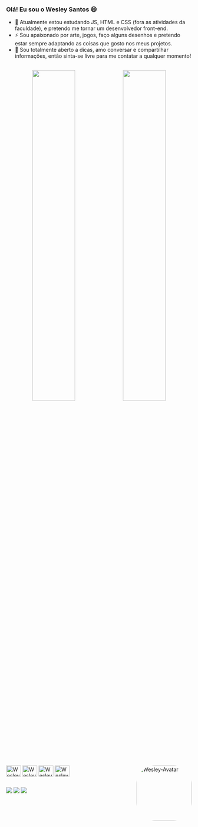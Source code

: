 ### Olá! Eu sou o Wesley Santos 😄

- 🌱 Atualmente estou estudando JS, HTML e CSS (fora as atividades da faculdade), e pretendo me tornar um desenvolvedor front-end.
- ⚡ Sou apaixonado por arte, jogos, faço alguns desenhos e pretendo estar sempre adaptando as coisas que gosto nos meus projetos.
- 🤗 Sou totalmente aberto a dicas, amo conversar e compartilhar informações, então sinta-se livre para me contatar a qualquer momento!

##

<div align="center">
  <img  width="48%" src="https://github-readme-stats.vercel.app/api?username=wesleysantosdev&show_icons=true&theme=radical&count_private=true"/>
  <img  width="48%" src="https://github-readme-stats.vercel.app/api/top-langs/?username=wesleysantosdev&layout=compact&theme=radical"/>
</div>

<div style="display: inline_block"><br>
  <img align="center" alt="Wesley-JS" height="30" width="40" src="https://cdn.jsdelivr.net/gh/devicons/devicon/icons/javascript/javascript-plain.svg">
  <img align="center" alt="Wesley-HTML" height="30" width="40" src="https://cdn.jsdelivr.net/gh/devicons/devicon/icons/html5/html5-original.svg">
  <img align="center" alt="Wesley-CSS" height="30" width="40" src="https://cdn.jsdelivr.net/gh/devicons/devicon/icons/css3/css3-original.svg">
  <img align="center" alt="Wesley-C" height="30" width="40" src="https://cdn.jsdelivr.net/gh/devicons/devicon/icons/c/c-original.svg">
  <img align="right" alt="Wesley-Avatar" height="150" style="border-radius:50px;" src="https://media.discordapp.net/attachments/806662191432204322/956914941540073542/Webp.net-gifmaker.gif">
</div>
  
  ##

  <div>
    <a href="https://instagram.com/wes.santosb" target="_blank" rel="external"><img src="https://img.shields.io/badge/-Instagram-%23E4405F?style=for-the-badge&logo=instagram&logoColor=white"></a>
    <a href="mailto:wesleysantosdev@outlook.com" rel="external"><img src="https://img.shields.io/badge/Microsoft_Outlook-0078D4?style=for-the-badge&logo=microsoft-outlook&logoColor=white"></a>
    <a href="https://www.linkedin.com/in/wesleysantosdev" target="_blank" rel="external"><img src="https://img.shields.io/badge/-LinkedIn-%230077B5?style=for-the-badge&logo=linkedin&logoColor=white"></a> 
  </div>
  
           
          

          
         
          
